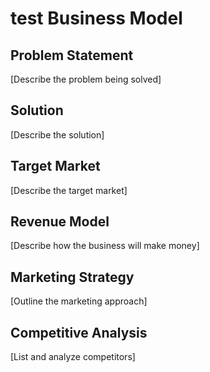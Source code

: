# test Business Model

## Problem Statement

[Describe the problem being solved]

## Solution

[Describe the solution]

## Target Market

[Describe the target market]

## Revenue Model

[Describe how the business will make money]

## Marketing Strategy

[Outline the marketing approach]

## Competitive Analysis

[List and analyze competitors]